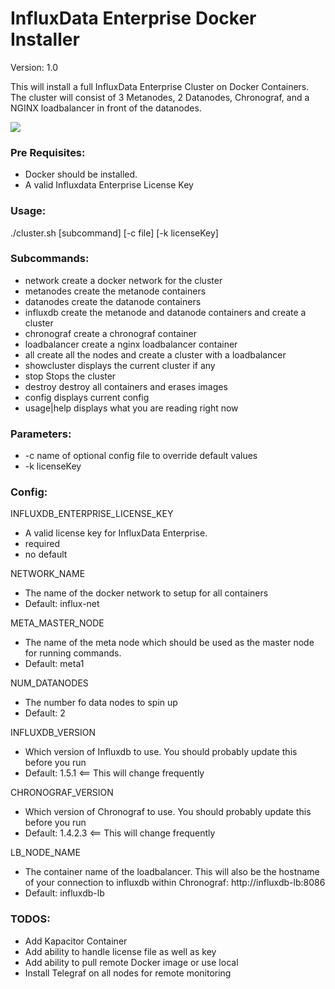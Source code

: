 # InfluxData Enterprise Docker Installer
Version: 1.0

This will install a full InfluxData Enterprise Cluster on Docker Containers.  The cluster will consist of 3 Metanodes, 2 Datanodes, Chronograf, and a NGINX loadbalancer in front of the datanodes.

![](https://github.com/dp1140a/InfluxdataEntDockerInstaller/img/clusterarch.png)

### Pre Requisites:
* Docker should be installed.
* A valid Influxdata Enterprise License Key

### Usage:

./cluster.sh [subcommand] [-c file] [-k licenseKey]

### Subcommands:
  * network       create a docker network for the cluster
  * metanodes     create the metanode containers
  * datanodes     create the datanode containers
  * influxdb      create the metanode and datanode containers and create a cluster
  * chronograf    create a chronograf container
  * loadbalancer  create a nginx loadbalancer container
  * all           create all the nodes and create a cluster with a loadbalancer
  * showcluster   displays the current cluster if any
  * stop          Stops the cluster
  * destroy       destroy all containers and erases images
  * config        displays current config
  * usage|help    displays what you are reading right now

### Parameters:
  * -c      name of optional config file to override default values
  * -k      licenseKey

### Config:
INFLUXDB_ENTERPRISE_LICENSE_KEY
+ A valid license key for InfluxData Enterprise.
+ required
+ no default

NETWORK_NAME
+ The name of the docker network to setup for all containers
+ Default: influx-net

META_MASTER_NODE
+ The name of the meta node which should be used as the master node for running commands.
+ Default: meta1

NUM_DATANODES
+ The number fo data nodes to spin up
+ Default: 2

INFLUXDB_VERSION
+ Which version of Influxdb to use.  You should probably update this before you run
+ Default: 1.5.1 <== This will change frequently

CHRONOGRAF_VERSION
+ Which version of Chronograf to use.  You should probably update this before you run
+ Default: 1.4.2.3 <== This will change frequently

LB_NODE_NAME
+ The container name of the loadbalancer.  This will also be the hostname of your connection to influxdb within Chronograf: http://influxdb-lb:8086
+ Default: influxdb-lb

### TODOS:
  * Add Kapacitor Container
  * Add ability to handle license file as well as key
  * Add ability to pull remote Docker image or use local
  * Install Telegraf on all nodes for remote monitoring
